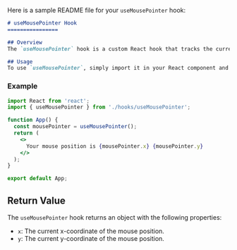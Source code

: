 Here is a sample README file for your `useMousePointer` hook:

```markdown
# useMousePointer Hook
================

## Overview
The `useMousePointer` hook is a custom React hook that tracks the current mouse position and returns it as an object with `x` and `y` properties.

## Usage
To use `useMousePointer`, simply import it in your React component and call it within a functional component. The hook returns an object with the current mouse position.
```
### Example
```jsx
import React from 'react';
import { useMousePointer } from './hooks/useMousePointer';

function App() {
  const mousePointer = useMousePointer();
  return (
    <>
      Your mouse position is {mousePointer.x} {mousePointer.y}
    </>
  );
}

export default App;
```

## Return Value
The `useMousePointer` hook returns an object with the following properties:

- `x`: The current x-coordinate of the mouse position.
- `y`: The current y-coordinate of the mouse position.


